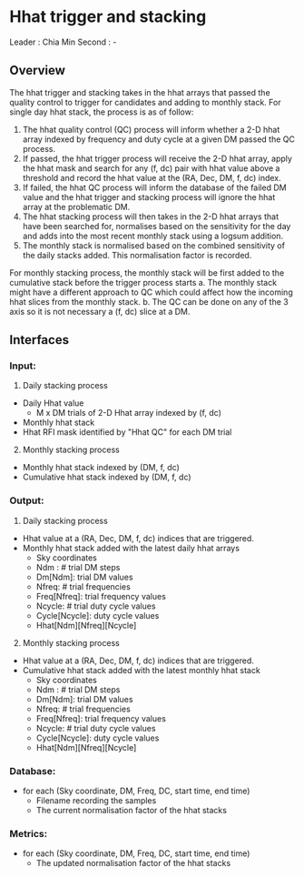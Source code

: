 # Hhat trigger and stacking

Leader : Chia Min
Second : -

## Overview

The hhat trigger and stacking takes in the hhat arrays that passed the quality control to trigger for candidates and adding to monthly stack.
For single day hhat stack, the process is as of follow:
1. The hhat quality control (QC) process will inform whether a 2-D hhat array indexed by frequency and duty cycle at a given DM passed the QC process.
2. If passed, the hhat trigger process will receive the 2-D hhat array, apply the hhat mask and search for any (f, dc) pair with hhat value above a threshold and record the hhat value at the (RA, Dec, DM, f, dc) index.
3. If failed, the hhat QC process will inform the database of the failed DM value and the hhat trigger and stacking process will ignore the hhat array at the problematic DM.
4. The hhat stacking process will then takes in the 2-D hhat arrays that have been searched for, normalises based on the sensitivity for the day and adds into the most recent monthly stack using a logsum addition.
5. The monthly stack is normalised based on the combined sensitivity of the daily stacks added. This normalisation factor is recorded.

For monthly stacking process, the monthly stack will be first added to the cumulative stack before the trigger process starts
a. The monthly stack might have a different approach to QC which could affect how the incoming hhat slices from the monthly stack.
b. The QC can be done on any of the 3 axis so it is not necessary a (f, dc) slice at a DM.

## Interfaces

### Input: 

1. Daily stacking process
- Daily Hhat value
  - M x DM trials of 2-D Hhat array indexed by (f, dc)
- Monthly hhat stack
- Hhat RFI mask identified by "Hhat QC" for each DM trial

2. Monthly stacking process
- Monthly hhat stack indexed by (DM, f, dc)
- Cumulative hhat stack indexed by (DM, f, dc)
### Output:

1. Daily stacking process
- Hhat value at a (RA, Dec, DM, f, dc) indices that are triggered.
- Monthly hhat stack added with the latest daily hhat arrays
  - Sky coordinates
  - Ndm : # trial DM steps
  - Dm[Ndm]: trial DM values
  - Nfreq: # trial frequencies
  - Freq[Nfreq]: trial frequency values
  - Ncycle: # trial duty cycle values
  - Cycle[Ncycle]: duty cycle values
  - Hhat[Ndm][Nfreq][Ncycle]

2. Monthly stacking process
- Hhat value at a (RA, Dec, DM, f, dc) indices that are triggered.
- Cumulative hhat stack added with the latest monthly hhat stack
  - Sky coordinates
  - Ndm : # trial DM steps
  - Dm[Ndm]: trial DM values
  - Nfreq: # trial frequencies
  - Freq[Nfreq]: trial frequency values
  - Ncycle: # trial duty cycle values
  - Cycle[Ncycle]: duty cycle values
  - Hhat[Ndm][Nfreq][Ncycle]

### Database:

- for each (Sky coordinate, DM, Freq, DC, start time, end time)
  - Filename recording the samples
  - The current normalisation factor of the hhat stacks

### Metrics:

- for each (Sky coordinate, DM, Freq, DC, start time, end time)
  - The updated normalisation factor of the hhat stacks
